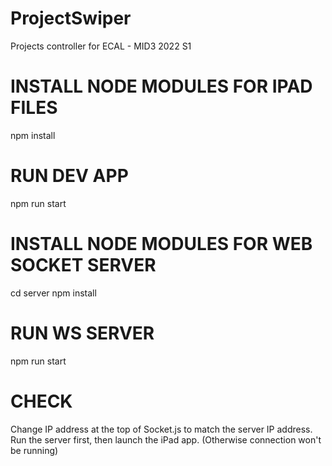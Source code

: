# ProjectSwiper

Projects controller for ECAL - MID3 2022 S1

# INSTALL NODE MODULES FOR IPAD FILES

npm install

# RUN DEV APP

npm run start

# INSTALL NODE MODULES FOR WEB SOCKET SERVER

cd server
npm install

# RUN WS SERVER

npm run start

# CHECK

Change IP address at the top of Socket.js to match the server IP address.<br/>
Run the server first, then launch the iPad app. (Otherwise connection won't be running)
